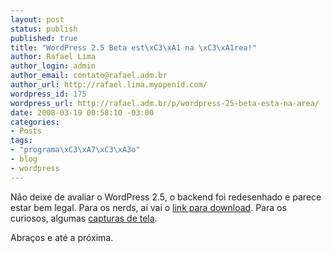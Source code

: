 ```yaml
--- 
layout: post
status: publish
published: true
title: "WordPress 2.5 Beta est\xC3\xA1 na \xC3\xA1rea!"
author: Rafael Lima
author_login: admin
author_email: contato@rafael.adm.br
author_url: http://rafael.lima.myopenid.com/
wordpress_id: 175
wordpress_url: http://rafael.adm.br/p/wordpress-25-beta-esta-na-area/
date: 2008-03-19 00:58:10 -03:00
categories: 
- Posts
tags: 
- "programa\xC3\xA7\xC3\xA3o"
- blog
- wordpress
---
```

Não deixe de avaliar o WordPress 2.5, o backend foi redesenhado e parece estar bem legal. Para os nerds, aí vai o <a href="http://wordpress.org/wordpress-2.5-RC1.zip">link para download</a>. Para os curiosos, algumas <a href="http://wordpress.org/development/2008/03/25-sneak-peek/">capturas de tela</a>.

Abraços e até a próxima.
